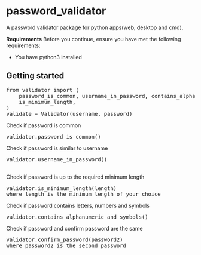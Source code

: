 <h1><b>password_validator</b></h1>
A password validator package for python apps(web, desktop and cmd).

<b>Requirements</b>
Before you continue, ensure you have met the following requirements:
* You have python3 installed

<h2>Getting started</h2>

<pre>
from validator import (
    password_is_common, username_in_password, contains_alphanumeric_and_symbols, confirm_password,
    is_minimum_length,
)
validate = Validator(username, password)
</pre>

Check if password is common

<pre>
validator.password_is_common()
</pre>


Check if password is similar to username
<pre>
validator.username_in_password()

</pre>


Check if password is up to the required minimum length
<pre>
validator.is_minimum_length(length)
where length is the minimum length of your choice
</pre>



Check if password contains letters, numbers and symbols
<pre>
validator.contains_alphanumeric_and_symbols()
</pre>


Check if password and confirm password are the same
<pre>
validator.confirm_password(password2)
where password2 is the second password
</pre>